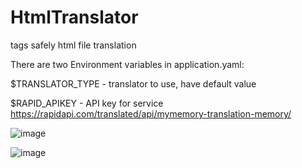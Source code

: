 # HtmlTranslator
tags safely html file translation

There are two Environment variables in application.yaml:

$TRANSLATOR_TYPE - translator to use, have default value

$RAPID_APIKEY - API key for service https://rapidapi.com/translated/api/mymemory-translation-memory/

![image](https://user-images.githubusercontent.com/80523414/221423579-2ed6b4af-69e8-4f6e-a15c-4d93756c4a7f.png)

![image](https://user-images.githubusercontent.com/80523414/221423558-db565f98-ae01-41bf-ad3d-d4543253f7fd.png)
